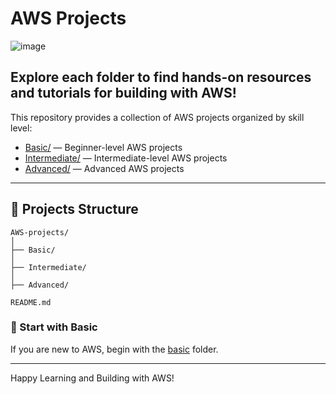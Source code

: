 # AWS Projects
![image](https://github.com/user-attachments/assets/db1e3279-7853-4898-a4f4-697f8a23a849)

Explore each folder to find hands-on resources and tutorials for building with AWS!
---
This repository provides a collection of AWS projects organized by skill level:

- [Basic/](./1-Basic) — Beginner-level AWS projects
- [Intermediate/](./2-Intermediate) — Intermediate-level AWS projects
- [Advanced/](./3-Advanced) — Advanced AWS projects
  
---

## 📂 Projects Structure
```
AWS-projects/
│
├── Basic/
│
├── Intermediate/
│
├── Advanced/

README.md
```

### 🚦 Start with Basic

If you are new to AWS, begin with the [basic](./basic) folder.

---

Happy Learning and Building with AWS!
